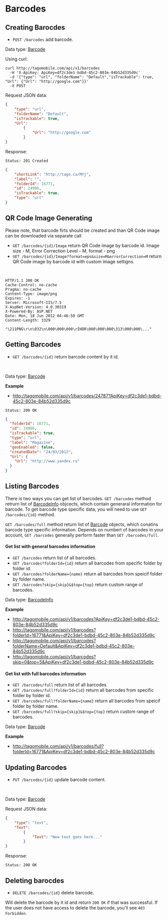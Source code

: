 Barcodes
==========

Creating Barocdes
----
* `POST /barcodes` add barcode.

Data type: [Barcode](barcode.md)


Using curl:
```shell
curl http://tagomobile.com/api/v1/barcodes
  -H 'X-ApiKey: ApiKey=df2c3de1-bdbd-45c2-803e-84b52d335d9c'
  -d '{"type": "url", "folderName": "Default","isTrackable": true, "Url": {"Url": "http://google.com"}}'
  -X POST
```

Request JSON data:

```json
{
    "type": "url", 
    "folderName": "Default",
    "isTrackable": true, 
    "Url": 
        { 
            "Url": "http://google.com"
        } 
}

```

Response:

```
Status: 201 Created
```

```json
{
    "shortLink": "http://tago.ca/MYj",
    "label": "",
    "folderId": 16771,
    "id": 24906,
    "isTrackable": true,
    "type": "url"
}
```


QR Code Image Generating
----
Please note, that barcode firts should be created and than QR Code image can be downloaded via separate call

* `GET /barcodes/{id}/Image` return QR Code image by barcode id. Image size - M, Error Correction Level - M, format - png
* `GET /barcodes/{id}/Image?format=eps&size=M&errorCorrection=M` return QR Code image by barcode id with custom image settigns.
<br />

```http
HTTP/1.1 200 OK
Cache-Control: no-cache
Pragma: no-cache
Content-Type: image/png
Expires: -1
Server: Microsoft-IIS/7.5
X-AspNet-Version: 4.0.30319
X-Powered-By: ASP.NET
Date: Mon, 18 Jun 2012 04:46:50 GMT
Content-Length: 3329

"\211PNG\r\n\032\n\000\000\000\rIHDR\000\000\000\313\000\000\..."
```

Getting Barcodes
----
* `GET /barcodes/{id}` return barcode content by it id.
<br />

Data type: [Barcode](barcode.md)

**Example**

* http://tagomobile.com/api/v1/barcodes/24787?ApiKey=df2c3de1-bdbd-45c2-803e-84b52d335d9c


```
Status: 200 OK
```

```json
{
  "folderId": 16771,
  "id": 24906,
  "isTrackable": true,
  "type": "url",
  "label": "Magazine",
  "geoEnabled": false,
  "createdDate": "24/03/2012",
  "Url": {
    "Url": "http://www.yandex.ru"
  }
}
```

Listing Barcodes
----

There is two ways you can get list of barcodes. `GET /barcodes` method retrurn list of [BarcodeInfo](barcodeInfo.md) objcects, which contain generaral information for barcode. To get barcode type specific data, you will need to use `GET /barcodes/{id}` method. 

`GET /barcodes/full` method return list of [Barcode](barcode.md) objects, which conatins barcode type specific information. Depends on numbert of barcodes in your account, `GET /barcodes` generally perform faster than `GET /barcodes/full`.


#### Get list with general barcodes information

* `GET /barcodes` return list of all barcodes.
* `GET /barcodes?folderId={id}` return all barcodes from specific folder by folder id.
* `GET /barcodes?folderName={name}` return all barcodes from speicif folder by folder name.
* `GET /barcodes?skip={skip}&$top={top}` return custom range of barcodes.

Data type: [BarcodeInfo](barcodeInfo.md)

**Example**

* http://tagomobile.com/api/v1/barcodes?ApiKey=df2c3de1-bdbd-45c2-803e-84b52d335d9c
* http://tagomobile.com/api/v1/barcodes?folderId=16771&ApiKey=df2c3de1-bdbd-45c2-803e-84b52d335d9c
* http://tagomobile.com/api/v1/barcodes?folderName=Default&ApiKey=df2c3de1-bdbd-45c2-803e-84b52d335d9c
* http://tagomobile.com/api/v1/barcodes?skip=0&top=5&ApiKey=df2c3de1-bdbd-45c2-803e-84b52d335d9c


#### Get list with full barcodes information

* `GET /barcodes/full` return list of all barcodes.
* `GET /barcodes/full?folderId={id}` return all barcodes from specific folder by folder id.
* `GET /barcodes/full?folderName={name}` return all barcodes from speicif folder by folder name.
* `GET /barcodes/full?skip={skip}&$top={top}` return custom range of barcodes.

Data type: [Barcode](barcode.md)

**Example**

* http://tagomobile.com/api/v1/barcodes/full?folderId=16771&ApiKey=df2c3de1-bdbd-45c2-803e-84b52d335d9c


Updating Barcodes
----
* `PUT /barcodes/{id}` update barcode content.
<br />

Data type: [Barcode](barcode.md)

Request JSON data:

```json
{
    "type": "text", 
    "Text": 
        { 
            "Text": "New text goes here..."
        } 
}

```

Response:

```
Status: 200 OK
```



Deleting barocdes
----
* `DELETE /barcodes/{id}` delete barcode.

Will delete the barcode by it id and return `200 OK` if that was successful. If the user does not have access to delete the barcode, you'll see `403 Forbidden`.